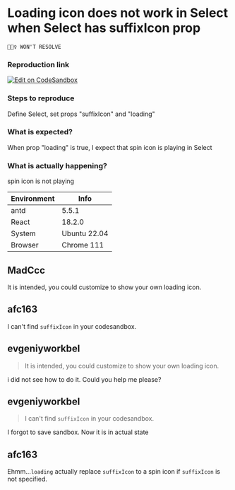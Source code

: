 # Loading icon does not work in Select when Select has suffixIcon prop

`🙅🏻‍♀️ WON'T RESOLVE`

### Reproduction link

[![Edit on CodeSandbox](https://codesandbox.io/static/img/play-codesandbox.svg)](https://codesandbox.io/s/antd-reproduction-template-forked-zeqose?file=/index.js)

### Steps to reproduce

Define Select, set props "suffixIcon" and "loading"

### What is expected?

When prop "loading" is true, I expect that spin icon is playing in Select

### What is actually happening?

spin icon is not playing

| Environment | Info         |
| ----------- | ------------ |
| antd        | 5.5.1        |
| React       | 18.2.0       |
| System      | Ubuntu 22.04 |
| Browser     | Chrome 111   |

<!-- generated by ant-design-issue-helper. DO NOT REMOVE -->

## MadCcc

It is intended, you could customize to show your own loading icon.

## afc163

I can't find `suffixIcon` in your codesandbox.

## evgeniyworkbel

> It is intended, you could customize to show your own loading icon.

i did not see how to do it. Could you help me please?

## evgeniyworkbel

> I can't find `suffixIcon` in your codesandbox.

I forgot to save sandbox. Now it is in actual state

## afc163

Ehmm...`loading` actually replace `suffixIcon` to a spin icon if `suffixIcon` is not specified.
